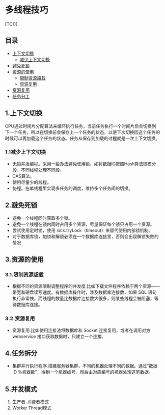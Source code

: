 # 多线程技巧

[TOC]

## 目录
- [上下文切换](#1上下文切换)
  - [减少上下文切换](#11减少上下文切换)
- [避免死锁](#2避免死锁)
- [资源的使用](#3资源的使用)
  - [限制资源超载](#31限制资源超载)
  - [资源复用](#32资源复用)
- [资源复用](#4资源复用)
- [任务分工](#5任务分工)

## 1.上下文切换
CPU通过时间片分配算法来循环执行任务，当前任务执行一个时间片后会切换到下一个任务，所以在切换前会保存上一个任务的状态，以便下次切换回这个任务的时候可以再加载这个任务的状态。任务从保存到加载的过程就是一次上下文切换。

### 1.1减少上下文切换
- 无锁并发编程。采用一些办法避免使用锁，如将数据ID按照Hash算法取模分段，不同线程处理不同段。
- CAS算法。
- 使用尽量少的线程。
- 协程。在单线程里实现多任务的调度，维持多个任务间的切换。

## 2.避免死锁
- 避免一个线程同时获取多个锁。
- 避免一个线程在锁内同时占用多个资源，尽量保证每个锁只占用一个资源。
- 尝试使用定时锁，使用 lock.tryLock（timeout）来替代使用内部锁机制。
- 对于数据库锁，加锁和解锁必须在一个数据库连接里，否则会出现解锁失败的情况

## 3.资源的使用

### 3.1.限制资源超载
- 根据不同的资源限制调整程序的并发度.比如下载文件程序依赖于两个资源——带宽和硬盘读写速度。有数据库操作时，涉及数据库连接数，如果 SQL 语句执行非常快，而线程的数量比数据库连接数大很多，则某些线程会被阻塞，等待数据库连接。

### 3.2.资源复用
- 资源复用.比如使用连接池将数据库和 Socket 连接复用，或者在调用对方 webservice 接口获取数据时，只建立一个连接。

## 4.任务拆分
- 集群并行执行程序.搭建服务器集群，不同的机器处理不同的数据。通过“数据 ID %机器数”，得到一个机器编号，然后由对应编号的机器处理这笔数据。

## 5.并发模式
1. 生产者-消费者模式
2. Worker Thread模式